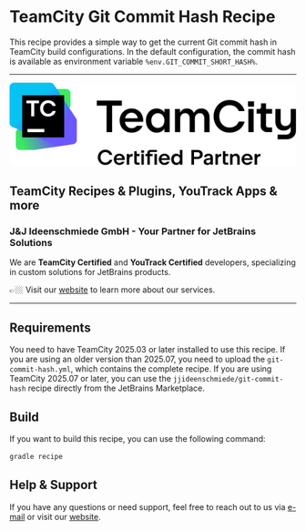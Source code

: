 # TeamCity Git Commit Hash Recipe

This recipe provides a simple way to get the current Git commit hash in TeamCity build configurations. In the default configuration, the commit hash is available as environment variable `%env.GIT_COMMIT_SHORT_HASH%`.

---

<picture>
  <source media="(prefers-color-scheme: dark)" srcset="docs/images/teamcity-certified-partner-white.svg">
  <img src="docs/images/teamcity-certified-partner-black.svg" alt="TeamCity Certified Partner">
</picture>

## TeamCity Recipes & Plugins, YouTrack Apps & more

### J&J Ideenschmiede GmbH - Your Partner for JetBrains Solutions

We are **TeamCity Certified** and **YouTrack Certified** developers, specializing in custom solutions for JetBrains products.

👉🏼 Visit our [website](https://www.jj-ideenschmiede.de) to learn more about our services.

---

## Requirements

You need to have TeamCity 2025.03 or later installed to use this recipe. If you are using an older version than 2025.07, you need to upload the `git-commit-hash.yml`, which contains the complete recipe. If you are using TeamCity 2025.07 or later, you can use the `jjideenschmiede/git-commit-hash` recipe directly from the JetBrains Marketplace.

## Build

If you want to build this recipe, you can use the following command:

```bash
gradle recipe
```

## Help & Support

If you have any questions or need support, feel free to reach out to us via [e-mail](mailto:support@jj-ideenschmiede.de) or visit our [website](https://www.jj-ideenschmiede.de).
